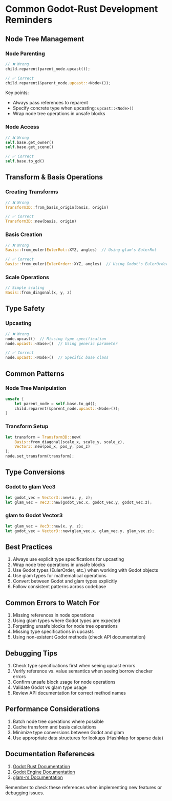 # Common Godot-Rust Development Reminders

## Node Tree Management

### Node Parenting
```rust
// ❌ Wrong
child.reparent(parent_node.upcast());

// ✅ Correct
child.reparent(&parent_node.upcast::<Node>());
```

Key points:
- Always pass references to reparent
- Specify concrete type when upcasting: `upcast::<Node>()`
- Wrap node tree operations in unsafe blocks

### Node Access
```rust
// ❌ Wrong
self.base.get_owner()
self.base.get_scene()

// ✅ Correct
self.base.to_gd()
```

## Transform & Basis Operations

### Creating Transforms
```rust
// ❌ Wrong
Transform3D::from_basis_origin(basis, origin)

// ✅ Correct
Transform3D::new(basis, origin)
```

### Basis Creation
```rust
// ❌ Wrong
Basis::from_euler(EulerRot::XYZ, angles)  // Using glam's EulerRot

// ✅ Correct
Basis::from_euler(EulerOrder::XYZ, angles)  // Using Godot's EulerOrder
```

### Scale Operations
```rust
// Simple scaling
Basis::from_diagonal(x, y, z)
```

## Type Safety

### Upcasting
```rust
// ❌ Wrong
node.upcast()  // Missing type specification
node.upcast::<Base>()  // Using generic parameter

// ✅ Correct
node.upcast::<Node>()  // Specific base class
```

## Common Patterns

### Node Tree Manipulation
```rust
unsafe {
    let parent_node = self.base.to_gd();
    child.reparent(&parent_node.upcast::<Node>());
}
```

### Transform Setup
```rust
let transform = Transform3D::new(
    Basis::from_diagonal(scale_x, scale_y, scale_z),
    Vector3::new(pos_x, pos_y, pos_z)
);
node.set_transform(transform);
```

## Type Conversions

### Godot to glam Vec3
```rust
let godot_vec = Vector3::new(x, y, z);
let glam_vec = Vec3::new(godot_vec.x, godot_vec.y, godot_vec.z);
```

### glam to Godot Vector3
```rust
let glam_vec = Vec3::new(x, y, z);
let godot_vec = Vector3::new(glam_vec.x, glam_vec.y, glam_vec.z);
```

## Best Practices

1. Always use explicit type specifications for upcasting
2. Wrap node tree operations in unsafe blocks
3. Use Godot types (EulerOrder, etc.) when working with Godot objects
4. Use glam types for mathematical operations
5. Convert between Godot and glam types explicitly
6. Follow consistent patterns across codebase

## Common Errors to Watch For

1. Missing references in node operations
2. Using glam types where Godot types are expected
3. Forgetting unsafe blocks for node tree operations
4. Missing type specifications in upcasts
5. Using non-existent Godot methods (check API documentation)

## Debugging Tips

1. Check type specifications first when seeing upcast errors
2. Verify reference vs. value semantics when seeing borrow checker errors
3. Confirm unsafe block usage for node operations
4. Validate Godot vs glam type usage
5. Review API documentation for correct method names

## Performance Considerations

1. Batch node tree operations where possible
2. Cache transform and basis calculations
3. Minimize type conversions between Godot and glam
4. Use appropriate data structures for lookups (HashMap for sparse data)

## Documentation References

1. [Godot Rust Documentation](https://godot-rust.github.io/)
2. [Godot Engine Documentation](https://docs.godotengine.org/)
3. [glam-rs Documentation](https://docs.rs/glam/)

Remember to check these references when implementing new features or debugging issues.
